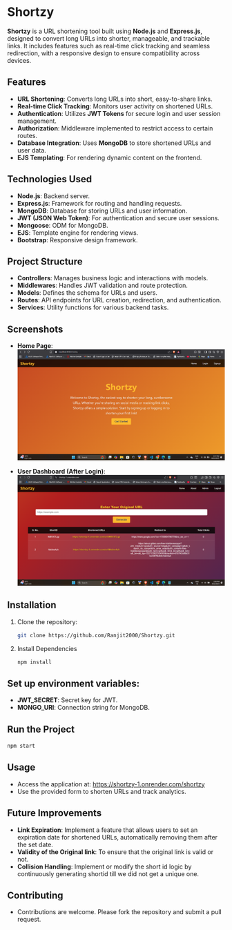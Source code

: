 # Shortzy

**Shortzy** is a URL shortening tool built using **Node.js** and **Express.js**, designed to convert long URLs into shorter, manageable, and trackable links. It includes features such as real-time click tracking and seamless redirection, with a responsive design to ensure compatibility across devices.

## Features
- **URL Shortening**: Converts long URLs into short, easy-to-share links.
- **Real-time Click Tracking**: Monitors user activity on shortened URLs.
- **Authentication**: Utilizes **JWT Tokens** for secure login and user session management.
- **Authorization**: Middleware implemented to restrict access to certain routes.
- **Database Integration**: Uses **MongoDB** to store shortened URLs and user data.
- **EJS Templating**: For rendering dynamic content on the frontend.

## Technologies Used
- **Node.js**: Backend server.
- **Express.js**: Framework for routing and handling requests.
- **MongoDB**: Database for storing URLs and user information.
- **JWT (JSON Web Token)**: For authentication and secure user sessions.
- **Mongoose**: ODM for MongoDB.
- **EJS**: Template engine for rendering views.
- **Bootstrap**: Responsive design framework.
  
## Project Structure
- **Controllers**: Manages business logic and interactions with models.
- **Middlewares**: Handles JWT validation and route protection.
- **Models**: Defines the schema for URLs and users.
- **Routes**: API endpoints for URL creation, redirection, and authentication.
- **Services**: Utility functions for various backend tasks.

## Screenshots

- **Home Page**:  
  ![Home Page](./images/home.png)
  
- **User Dashboard (After Login)**:  
  ![User Dashboard](./images/user_dashboard.png)

## Installation

1. Clone the repository:
   ```bash
   git clone https://github.com/Ranjit2000/Shortzy.git
2. Install Dependencies
   ```bash
   npm install
   ```
## Set up environment variables:
- **JWT_SECRET**: Secret key for JWT.
- **MONGO_URI**: Connection string for MongoDB.

## Run the Project
   ```bash
   npm start
```
## Usage
- Access the application at: https://shortzy-1.onrender.com/shortzy
- Use the provided form to shorten URLs and track analytics.

## Future Improvements 
- **Link Expiration**:  Implement a feature that allows users to set an expiration date for shortened URLs, automatically removing them after the set date.
- **Validity of the Original link**: To ensure that the original link is valid or not.
- **Collision Handling**: Implement or modify the short id logic by continuously generating shortid till we did not get a unique one.
  
## Contributing
- Contributions are welcome. Please fork the repository and submit a pull request.

   
